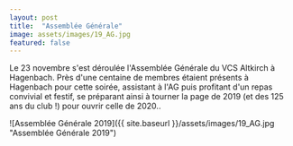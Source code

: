 ```yaml
---
layout: post
title:  "Assemblée Générale"
image: assets/images/19_AG.jpg
featured: false
---
```



Le 23 novembre s'est déroulée l'Assemblée Générale du VCS Altkirch à Hagenbach. Près d'une centaine de membres étaient présents à Hagenbach pour cette soirée, assistant à l'AG puis profitant d'un repas convivial et festif, se préparant ainsi à tourner la page de 2019 (et des 125 ans du club !) pour ouvrir celle de 2020..

![Assemblée Générale 2019]({{ site.baseurl }}/assets/images/19_AG.jpg "Assemblée Générale 2019")